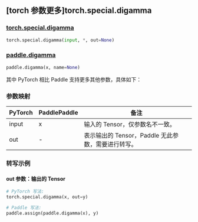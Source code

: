 ## [torch 参数更多]torch.special.digamma

### [torch.special.digamma](https://pytorch.org/docs/1.13/special.html#torch.special.digamma)

```python
torch.special.digamma(input, *, out=None)
```

### [paddle.digamma](https://www.paddlepaddle.org.cn/documentation/docs/zh/api/paddle/digamma_cn.html)

```python
paddle.digamma(x, name=None)
```

其中 PyTorch 相比 Paddle 支持更多其他参数，具体如下：

### 参数映射

| PyTorch | PaddlePaddle | 备注                                               |
| ------- | ------------ | -------------------------------------------------- |
| input   | x            | 输入的 Tensor，仅参数名不一致。                    |
| out     | -            | 表示输出的 Tensor，Paddle 无此参数，需要进行转写。 |

### 转写示例

#### out 参数：输出的 Tensor

```python
# PyTorch 写法:
torch.special.digamma(x, out=y)

# Paddle 写法:
paddle.assign(paddle.digamma(x), y)
```